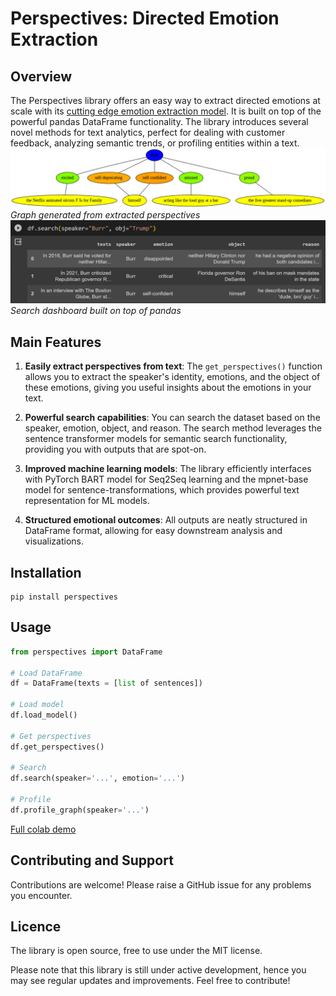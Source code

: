 # Perspectives: Directed Emotion Extraction

## Overview

The Perspectives library offers an easy way to extract directed emotions at scale with its [cutting edge emotion extraction model](https://huggingface.co/helliun/bart-perspectives). It is built on top of the powerful pandas DataFrame functionality. The library introduces several novel methods for text analytics, perfect for dealing with customer feedback, analyzing semantic trends, or profiling entities within a text.
![image](https://github.com/helliun/perspectives/blob/main/burr_perspective.png)
*Graph generated from extracted perspectives*
![image](https://github.com/helliun/perspectives/blob/main/burr_search_example.png)
*Search dashboard built on top of pandas*

## Main Features

1. **Easily extract perspectives from text**: The `get_perspectives()` function allows you to extract the speaker's identity, emotions, and the object of these emotions, giving you useful insights about the emotions in your text.

2. **Powerful search capabilities**: You can search the dataset based on the speaker, emotion, object, and reason. The search method leverages the sentence transformer models for semantic search functionality, providing you with outputs that are spot-on.

3. **Improved machine learning models**: The library efficiently interfaces with PyTorch BART model for Seq2Seq learning and the mpnet-base model for sentence-transformations, which provides powerful text representation for ML models.

4. **Structured emotional outcomes**: All outputs are neatly structured in DataFrame format, allowing for easy downstream analysis and visualizations.

## Installation

	pip install perspectives

## Usage

```python
from perspectives import DataFrame

# Load DataFrame
df = DataFrame(texts = [list of sentences]) 

# Load model
df.load_model() 

# Get perspectives
df.get_perspectives()

# Search
df.search(speaker='...', emotion='...')

# Profile
df.profile_graph(speaker='...')
```

[Full colab demo](https://colab.research.google.com/drive/1asovKRUHmsZfZo8Iz18q_dfAJXzahhmB?usp=sharing)

## Contributing and Support

Contributions are welcome! Please raise a GitHub issue for any problems you encounter.

## Licence

The library is open source, free to use under the MIT license. 

Please note that this library is still under active development, hence you may see regular updates and improvements. Feel free to contribute!
